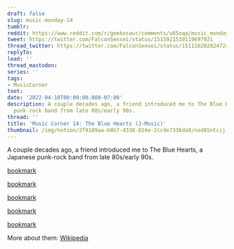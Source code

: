 ```yaml
---
draft: false
slug: music-monday-14
tumblr:
reddit: https://www.reddit.com/r/geekosaur/comments/u65oqa/music_monday_14_the_blue_hearts_jmusic/
tweet: https://twitter.com/FalconSensei/status/1515921539119697921
thread_twitter: https://twitter.com/FalconSensei/status/1511162029247242241
replyTo:
lead: ''
thread_mastodon:
series: ''
tags:
- MusicCorner
toot:
date: '2022-04-18T00:00:00.000-07:00'
description: A couple decades ago, a friend introduced me to The Blue Hearts, a Japanese
  punk-rock band from late 80s/early 90s.
thread: ''
title: 'Music Corner 14: The Blue Hearts (J-Music)'
thumbnail: /img/notion/2f9189aa-b8b7-4338-824e-2ccde7336da0/nod8Sntcij-640.jpeg
---
```


A couple decades ago, a friend introduced me to The Blue Hearts, a Japanese punk-rock band from late 80s/early 90s.

[bookmark](https://www.youtube.com/watch?v=BT-8_TFxohI)

[bookmark](https://www.youtube.com/watch?v=I68t-vJZinc)

[bookmark](https://www.youtube.com/watch?v=egNok6oeMA0)

[bookmark](https://www.youtube.com/watch?v=RYC71PAuIKE)

[bookmark](https://www.youtube.com/watch?v=ydXxhVs18JE)

More about them: [Wikipedia](https://en.wikipedia.org/wiki/The_Blue_Hearts)